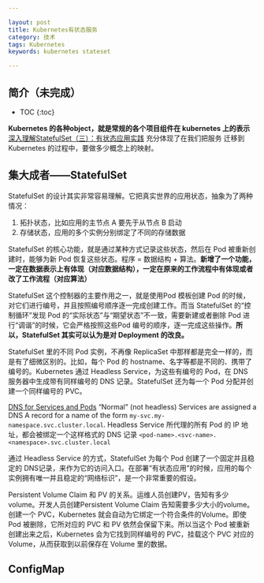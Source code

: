 ```yaml
---

layout: post
title: Kubernetes有状态服务
category: 技术
tags: Kubernetes
keywords: kubernetes stateset

---
```


## 简介（未完成）

* TOC
{:toc}

**Kubernetes 的各种object，就是常规的各个项目组件在 kubernetes 上的表示** [深入理解StatefulSet（三）：有状态应用实践](https://time.geekbang.org/column/article/41217) 充分体现了在我们把服务 迁移到Kubernetes 的过程中，要做多少概念上的映射。

## 集大成者——StatefulSet

StatefulSet 的设计其实非常容易理解。它把真实世界的应用状态，抽象为了两种情况：
1. 拓扑状态，比如应用的主节点 A 要先于从节点 B 启动
2. 存储状态，应用的多个实例分别绑定了不同的存储数据

StatefulSet 的核心功能，就是通过某种方式记录这些状态，然后在 Pod 被重新创建时，能够为新 Pod 恢复这些状态。程序 = 数据结构 + 算法。**新增了一个功能，一定在数据表示上有体现（对应数据结构），一定在原来的工作流程中有体现或者改了工作流程（对应算法）**


StatefulSet 这个控制器的主要作用之一，就是使用Pod 模板创建 Pod 的时候，对它们进行编号，并且按照编号顺序逐一完成创建工作。而当 StatefulSet 的“控制循环”发现 Pod 的“实际状态”与“期望状态”不一致，需要新建或者删除 Pod 进行“调谐”的时候，它会严格按照这些Pod 编号的顺序，逐一完成这些操作。**所以，StatefulSet 其实可以认为是对 Deployment 的改良。**

StatefulSet 里的不同 Pod 实例，不再像 ReplicaSet 中那样都是完全一样的，而是有了细微区别的。比如，每个 Pod 的 hostname、名字等都是不同的、携带了编号的。Kubernetes 通过 Headless Service，为这些有编号的 Pod，在 DNS 服务器中生成带有同样编号的 DNS 记录。StatefulSet 还为每一个 Pod 分配并创建一个同样编号的 PVC。


 [DNS for Services and Pods](https://kubernetes.io/docs/concepts/services-networking/dns-pod-service/) “Normal” (not headless) Services are assigned a DNS A record for a name of the form `my-svc.my-namespace.svc.cluster.local`. Headless Service 所代理的所有 Pod 的 IP 地址，都会被绑定一个这样格式的 DNS 记录 `<pod-name>.<svc-name>.<namespace>.svc.cluster.local`

通过 Headless Service 的方式，StatefulSet 为每个 Pod 创建了一个固定并且稳定的 DNS记录，来作为它的访问入口。在部署“有状态应用”的时候，应用的每个实例拥有唯一并且稳定的“网络标识”，是一个非常重要的假设。

Persistent Volume Claim 和 PV 的关系。运维人员创建PV，告知有多少volume。开发人员创建Persistent Volume Claim 告知需要多少大小的volume。创建一个 PVC，Kubernetes 就会自动为它绑定一个符合条件的Volume。即使 Pod 被删除，它所对应的 PVC 和 PV 依然会保留下来。所以当这个 Pod 被重新创建出来之后，Kubernetes 会为它找到同样编号的 PVC，挂载这个 PVC 对应的 Volume，从而获取到以前保存在 Volume 里的数据。

## ConfigMap
